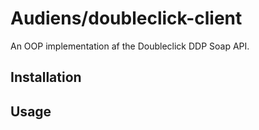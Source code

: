 # Audiens/doubleclick-client

An OOP implementation af the Doubleclick DDP Soap API.
  
## Installation

## Usage


```
